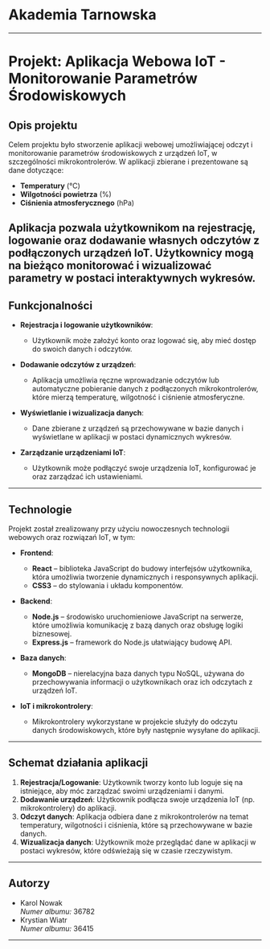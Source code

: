 # Akademia Tarnowska
---
# Projekt: Aplikacja Webowa IoT - Monitorowanie Parametrów Środowiskowych

## Opis projektu

Celem projektu było stworzenie aplikacji webowej umożliwiającej odczyt i monitorowanie parametrów środowiskowych z urządzeń IoT, w szczególności mikrokontrolerów. W aplikacji zbierane i prezentowane są dane dotyczące:

- **Temperatury** (°C)
- **Wilgotności powietrza** (%)
- **Ciśnienia atmosferycznego** (hPa)

Aplikacja pozwala użytkownikom na rejestrację, logowanie oraz dodawanie własnych odczytów z podłączonych urządzeń IoT. Użytkownicy mogą na bieżąco monitorować i wizualizować parametry w postaci interaktywnych wykresów.
---
## Funkcjonalności

- **Rejestracja i logowanie użytkowników**:
  - Użytkownik może założyć konto oraz logować się, aby mieć dostęp do swoich danych i odczytów.
  
- **Dodawanie odczytów z urządzeń**:
  - Aplikacja umożliwia ręczne wprowadzanie odczytów lub automatyczne pobieranie danych z podłączonych mikrokontrolerów, które mierzą temperaturę, wilgotność i ciśnienie atmosferyczne.

- **Wyświetlanie i wizualizacja danych**:
  - Dane zbierane z urządzeń są przechowywane w bazie danych i wyświetlane w aplikacji w postaci dynamicznych wykresów.

- **Zarządzanie urządzeniami IoT**:
  - Użytkownik może podłączyć swoje urządzenia IoT, konfigurować je oraz zarządzać ich ustawieniami.
---
## Technologie

Projekt został zrealizowany przy użyciu nowoczesnych technologii webowych oraz rozwiązań IoT, w tym:

- **Frontend**:
  - **React** – biblioteka JavaScript do budowy interfejsów użytkownika, która umożliwia tworzenie dynamicznych i responsywnych aplikacji.
  - **CSS3** – do stylowania i układu komponentów.

- **Backend**:
  - **Node.js** – środowisko uruchomieniowe JavaScript na serwerze, które umożliwia komunikację z bazą danych oraz obsługę logiki biznesowej.
  - **Express.js** – framework do Node.js ułatwiający budowę API.

- **Baza danych**:
  - **MongoDB** – nierelacyjna baza danych typu NoSQL, używana do przechowywania informacji o użytkownikach oraz ich odczytach z urządzeń IoT.

- **IoT i mikrokontrolery**:
  - Mikrokontrolery wykorzystane w projekcie służyły do odczytu danych środowiskowych, które były następnie wysyłane do aplikacji.
---
## Schemat działania aplikacji

1. **Rejestracja/Logowanie**: Użytkownik tworzy konto lub loguje się na istniejące, aby móc zarządzać swoimi urządzeniami i danymi.
2. **Dodawanie urządzeń**: Użytkownik podłącza swoje urządzenia IoT (np. mikrokontrolery) do aplikacji.
3. **Odczyt danych**: Aplikacja odbiera dane z mikrokontrolerów na temat temperatury, wilgotności i ciśnienia, które są przechowywane w bazie danych.
4. **Wizualizacja danych**: Użytkownik może przeglądać dane w aplikacji w postaci wykresów, które odświeżają się w czasie rzeczywistym.
---
## Autorzy

- Karol Nowak  
  *Numer albumu:* 36782
- Krystian Wiatr  
  *Numer albumu:* 36415
---

